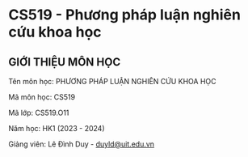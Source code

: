 # CS519 - Phương pháp luận nghiên cứu khoa học

## GIỚI THIỆU MÔN HỌC

Tên môn học: PHƯƠNG PHÁP LUẬN NGHIÊN CỨU KHOA HỌC

Mã môn học: CS519

Mã lớp: CS519.O11

Năm học: HK1 (2023 - 2024)

Giảng viên: Lê Đình Duy - duyld@uit.edu.vn
